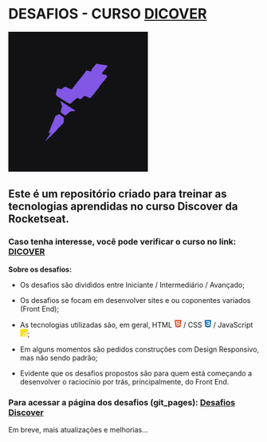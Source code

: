 # DESAFIOS - CURSO **[DICOVER](https://www.rocketseat.com.br/discover)**

![](./imgs/rocketseat.png)

## Este é um repositório criado para treinar as tecnologias aprendidas no curso Discover da Rocketseat.

### Caso tenha interesse, você pode verificar o curso no link: [DICOVER](https://www.rocketseat.com.br/discover)



**Sobre os desafios:** 


 - Os desafios são divididos entre Iniciante / Intermediário / Avançado;

 - Os desafios se focam em desenvolver sites e ou coponentes variados (Front End);

 - As tecnologias utilizadas são, em geral, HTML <img src="./assets/readme/html.svg" width=15px height=15px> / CSS <img src="./assets/readme/css.svg" width=15px height=15px> / JavaScript <img src="./assets/readme/js.svg" width=15px height=15px>;

 - Em alguns momentos são pedidos construções com Design Responsivo, mas não sendo padrão; 

 - Evidente que os desafios propostos são para quem está começando a desenvolver o raciocínio por trás, principalmente, do Front End.


### Para acessar a página dos desafios (git_pages): [Desafios Discover](https://bonilhar.github.io/curso_rocketseat_desafios/)




Em breve, mais atualizações e melhorias...
